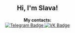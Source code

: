 <h2 align="center">Hi, I'm Slava!</h2>

<p align="center">
  <b>My contacts:</b>
  <br>
  <a href="https://t.me/ratushnyivm">
    <img src="https://img.shields.io/badge/-telegram-0088cc?style=for-the-badge&logo=telegram&logoColor=white" alt="Telegram Badge">
  </a>
  <a href="https://www.linkedin.com/in/vyacheslav-ratushnyi-872940233/">
    <img src="https://img.shields.io/badge/linkedin-%230077B5.svg?style=for-the-badge&logo=linkedin&logoColor=white" alt="VK Badge">
  </a>

  
  
</p>
